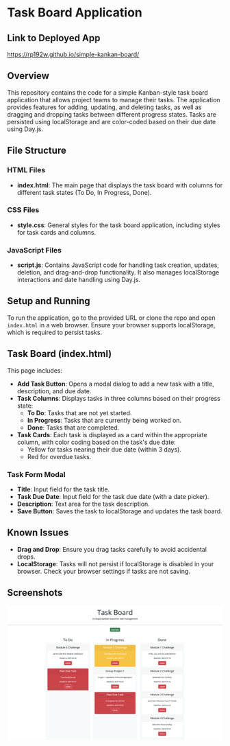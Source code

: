 # Task Board Application

## Link to Deployed App

<https://rp192w.github.io/simple-kankan-board/>

## Overview

This repository contains the code for a simple Kanban-style task board application that allows project teams to manage their tasks. The application provides features for adding, updating, and deleting tasks, as well as dragging and dropping tasks between different progress states. Tasks are persisted using localStorage and are color-coded based on their due date using Day.js.

## File Structure

### HTML Files

- **index.html**: The main page that displays the task board with columns for different task states (To Do, In Progress, Done).

### CSS Files

- **style.css**: General styles for the task board application, including styles for task cards and columns.

### JavaScript Files

- **script.js**: Contains JavaScript code for handling task creation, updates, deletion, and drag-and-drop functionality. It also manages localStorage interactions and date handling using Day.js.

## Setup and Running

To run the application, go to the provided URL or clone the repo and open `index.html` in a web browser. Ensure your browser supports localStorage, which is required to persist tasks.

## Task Board (index.html)

This page includes:

- **Add Task Button**: Opens a modal dialog to add a new task with a title, description, and due date.
- **Task Columns**: Displays tasks in three columns based on their progress state:
  - **To Do**: Tasks that are not yet started.
  - **In Progress**: Tasks that are currently being worked on.
  - **Done**: Tasks that are completed.
- **Task Cards**: Each task is displayed as a card within the appropriate column, with color coding based on the task's due date:
  - Yellow for tasks nearing their due date (within 3 days).
  - Red for overdue tasks.

### Task Form Modal

- **Title**: Input field for the task title.
- **Task Due Date**: Input field for the task due date (with a date picker).
- **Description**: Text area for the task description.
- **Save Button**: Saves the task to localStorage and updates the task board.

## Known Issues

- **Drag and Drop**: Ensure you drag tasks carefully to avoid accidental drops.
- **LocalStorage**: Tasks will not persist if localStorage is disabled in your browser. Check your browser settings if tasks are not saving.

## Screenshots

![Task Board Screenshot](./assets/images/screenshot.png)